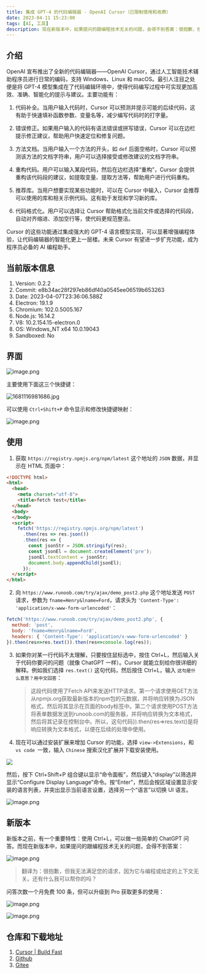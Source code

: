 ```yaml
---
title: 集成 GPT-4 的代码编辑器 - OpenAI Cursor（已限制使用和收费）
date: 2023-04-11 15:23:00
tags: [AI, 工具]
description: 现在新版本中，如果提问的跟编程技术无关的问题，会得不到答案：很抱歉，但我无法满足您的请求，因为它与编程或给定的上下文无关。还有什么我可以帮你的吗？
---
```

## 介绍
OpenAI 宣布推出了全新的代码编辑器——OpenAI Cursor，通过人工智能技术辅助程序员进行日常的编码，支持 Windows、Linux 和 macOS。最引人注目之处便是将 GPT-4 模型集成在了代码编辑环境中，使得代码编写过程中可实现更加高效、准确、智能化的提示与建议。主要功能有：
1. 代码补全。当用户输入代码时，Cursor 可以预测并提示可能的后续代码，这有助于快速填补函数参数、变量名等，减少编写代码时的打字量。

2. 错误修正。如果用户输入的代码有语法错误或拼写错误，Cursor 可以在边栏提示修正建议，帮助用户快速定位和修复问题。
3. 方法文档。当用户输入一个方法的开头，如 `def` 后面空格时，Cursor 可以预测该方法的文档字符串，用户可以选择接受或修改建议的文档字符串。
4. 重构代码。用户可以输入某段代码，然后在边栏选择“重构”，Cursor 会提供重构该代码段的建议，如提取变量、提取方法等，帮助用户进行代码重构。
5. 推荐库。当用户想要实现某些功能时，可以在 Cursor 中输入，Cursor 会推荐可以使用的库和相关示例代码。这有助于发现和学习新的库。
6. 代码格式化。用户可以选择让 Cursor 帮助格式化当前文件或选择的代码段，自动对齐缩进、添加空行等，使代码更规范整洁。

Cursor 的这些功能通过集成强大的 GPT-4 语言模型实现，可以显著增强编程体验，让代码编辑器的智能化更上一层楼。未来 Cursor 有望进一步扩充功能，成为程序员必备的 AI 编程助手。

## 当前版本信息
1. Version: 0.2.2
2. Commit: e8b34ac28f297eb86df40a0545ee06519b653263
3. Date: 2023-04-07T23:36:06.588Z
4. Electron: 19.1.9
5. Chromium: 102.0.5005.167
6. Node.js: 16.14.2
7. V8: 10.2.154.15-electron.0
8. OS: Windows_NT x64 10.0.19043
9. Sandboxed: No

## 界面
![image.png](https://p1-juejin.byteimg.com/tos-cn-i-k3u1fbpfcp/97df8c3e120e4d4c9200ef89fd5891aa~tplv-k3u1fbpfcp-watermark.image?)

主要使用下面这三个快捷键：

![1681116981686.jpg](https://p6-juejin.byteimg.com/tos-cn-i-k3u1fbpfcp/5341925fd4c6457fb6949cff2d09f556~tplv-k3u1fbpfcp-watermark.image?)

可以使用 `Ctrl+Shift+P` 命令显示和修改快捷键映射：

![image.png](https://p9-juejin.byteimg.com/tos-cn-i-k3u1fbpfcp/24ec5f17cefc419d86a5197c47115d04~tplv-k3u1fbpfcp-watermark.image?)

## 使用
1. 获取 `https://registry.npmjs.org/npm/latest` 这个地址的 `JSON` 数据，并显示在 HTML 页面中：
```html
<!DOCTYPE html>
<html>
  <head>
    <meta charset="utf-8">
    <title>fetch test</title>
  </head>
  <body>
  </body>
  <script>
    fetch('https://registry.npmjs.org/npm/latest')
      .then(res => res.json())
      .then(res => {
        const jsonStr = JSON.stringify(res);
        const jsonEl = document.createElement('pre');
        jsonEl.textContent = jsonStr;
        document.body.appendChild(jsonEl);
      });
  </script>
</html>
```
2. 向 `https://www.runoob.com/try/ajax/demo_post2.php` 这个地址发送 `POST` 请求，参数为 `fname=Henry&lname=Ford`，请求头为 `'Content-Type': 'application/x-www-form-urlencoded'`：
```js
fetch('https://www.runoob.com/try/ajax/demo_post2.php', {
  method: 'post',
  body: 'fname=Henry&lname=Ford',
  headers: { 'Content-Type': 'application/x-www-form-urlencoded' }
}).then(res=>res.text()).then(res=>console.log(res));
```
3. 如果你对某一行代码不太理解，只要按住鼠标选中，按住 Ctrl+L，然后输入关于代码你要问的问题（就像 ChatGPT 一样）。Cursor 就能立刻给你很详细的解释。例如我们选择 `res.text()` 这句代码，然后按住 Ctrl+L，输入 `这句是什么意思？用中文回答`：
    > 这段代码使用了Fetch API来发送HTTP请求。第一个请求使用GET方法从npmjs.org获取最新版本的npm包的元数据，并将响应转换为JSON格式，然后将其显示在页面的body标签中。第二个请求使用POST方法将表单数据发送到runoob.com的服务器，并将响应转换为文本格式，然后将其记录在控制台中。所以，这句代码}).then(res=>res.text()是将响应转换为文本格式，以便在后续的处理中使用。

4. 现在可以通过安装扩展来增加 Cursor 的功能，选择 `view->Extensions`，和 `vs code `一致，输入 `Chinese` 搜索汉化扩展并下载安装使用。

![](https://p3-juejin.byteimg.com/tos-cn-i-k3u1fbpfcp/7ea431a4ca374c2191ba20640208d59d~tplv-k3u1fbpfcp-zoom-in-crop-mark:1512:0:0:0.awebp)

然后，按下 Ctrl+Shift+P 组合键以显示“命令面板”，然后键入“display”以筛选并显示“Configure Display Language”命令。按“Enter”，然后会按区域设置显示安装的语言列表，并突出显示当前语言设置，选择另一个“语言”以切换 UI 语言。

![image.png](https://p6-juejin.byteimg.com/tos-cn-i-k3u1fbpfcp/99370a4f39844691ad6a6127483be828~tplv-k3u1fbpfcp-watermark.image?)

## 新版本
新版本之前，有一个重要特性：使用 Ctrl+L，可以做一些简单的 ChatGPT 问答。而现在新版本中，如果提问的跟编程技术无关的问题，会得不到答案：

![image.png](https://p9-juejin.byteimg.com/tos-cn-i-k3u1fbpfcp/fdf668d648994a85a7a504a77292e131~tplv-k3u1fbpfcp-watermark.image?)

> 翻译为：很抱歉，但我无法满足您的请求，因为它与编程或给定的上下文无关。还有什么我可以帮你的吗？

问答次数一个月免费 100 条，但可以升级到 Pro 获取更多的使用：

![image.png](https://p3-juejin.byteimg.com/tos-cn-i-k3u1fbpfcp/f5cf5cdf463941ec9bc602edec336167~tplv-k3u1fbpfcp-watermark.image?)

![image.png](https://p6-juejin.byteimg.com/tos-cn-i-k3u1fbpfcp/a25ccc027d574179b5557977ec49dda7~tplv-k3u1fbpfcp-watermark.image?)

## 仓库和下载地址
1. [Cursor | Build Fast](https://www.cursor.so/)
2. [Github](https://github.com/getcursor/cursor)
3. [Gitee](https://gitee.com/mirrors/Cursor-Editor)